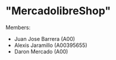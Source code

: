 # "MercadolibreShop" 



Members:
- Juan Jose Barrera (A00)
- Alexis Jaramillo (A00395655)
- Daron Mercado (A00)
